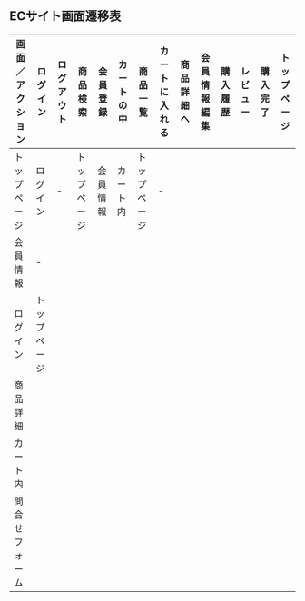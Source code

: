 ## ECサイト画面遷移表

|画面／アクション|ログイン|ログアウト|商品検索|会員登録|カートの中|商品一覧|カートに入れる|商品詳細へ|会員情報編集|購入履歴|レビュー|購入完了|トップページ|
|--------------|--------|---------|-------|-------|---------|--------|------------|---------|-----------|--------|-------|-------|-----------|
|トップページ   |ログイン |-        |トップページ|会員情報|カート内|トップページ|-     |
|会員情報|-|
|ログイン|トップページ|
|商品詳細|
|カート内|
|問合せフォーム|
